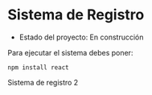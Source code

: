 <h1>Sistema de Registro</h1>

- Estado del proyecto: En construcción 

Para ejecutar el sistema debes poner:

```npm install react```

Sistema de registro 2
